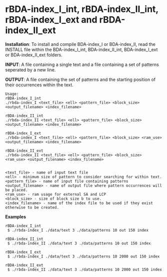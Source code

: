 rBDA-index_I_int, rBDA-index_II_int, rBDA-index_I_ext and rBDA-index_II_ext
===

<b>Installation</b>: To install and compile BDA-index_I or BDA-index_II, read the INSTALL file within the BDA-index_I_int, BDA-index_II_int, BDA-index_I_ext or BDA-index_II_ext folders.

<b>INPUT</b>: A file containing a single text and a file containing a set of patterns seperated by a new line.

<b>OUTPUT</b>: A file containing the set of patterns and the starting position of their occurrences within the text.


```
Usage: 
rBDA-index_I_int
./rbda-index_I <text_file> <ell> <pattern_file> <block_size> <output_filename> <index_filename>

rBDA-index_II_int
./rbda-index_II <text_file> <ell> <pattern_file> <block_size> <output_filename> <index_filename>

rBDA-index_I_ext
./rbda-index_I <text_file> <ell> <pattern_file> <block_size> <ram_use> <output_filename> <index_filename>

rBDA-index_II_ext
./rbda-index_II <text_file> <ell> <pattern_file> <block_size> <ram_use> <output_filename> <index_filename>


<text_file> - name of input text file
<ell> - minimum size of pattern to consider searching for within text. 
<pattern_file> - name of input file containing patterns
<output_filename> - name of output file where pattern occurrences will be placed.
<ram_use> - ram usage for external SA and LCP
<block_size> - size of block size b to use.
<index_filename> - name of the index file to be used if they exist otherwise to be created.
```

<b>Examples</b>
```
rBDA-index_I_int
 $ ./rbda-index_I ./data/text 3 ./data/patterns 10 out 150 index

rBDA-index_II_int
 $ ./rbda-index_II ./data/text 3 ./data/patterns 10 out 150 index
 
rBDA-index_I_ext
 $ ./rbda-index_I ./data/text 3 ./data/patterns 10 2000 out 150 index

rBDA-index_II_ext
 $ ./rbda-index_II ./data/text 3 ./data/patterns 10 2000 out 150 index
```
